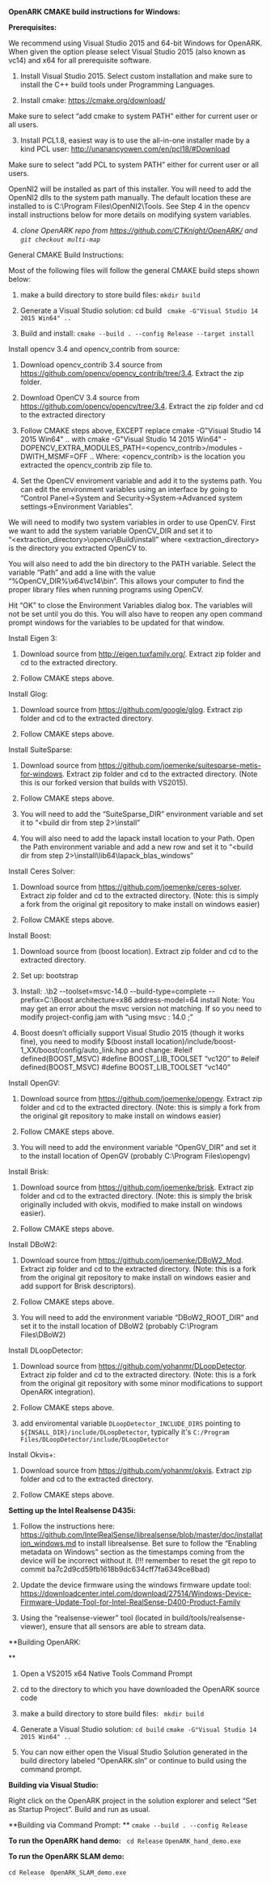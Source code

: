 **OpenARK CMAKE build instructions for Windows:**

**Prerequisites:**

We recommend using Visual Studio 2015 and 64-bit Windows for OpenARK. When given the option please select Visual Studio 2015 (also known as vc14) and x64 for all prerequisite software.

1.  Install Visual Studio 2015. Select custom installation and make sure to install the C++ build tools under Programming Languages.
    
2. Install cmake: https://cmake.org/download/

Make sure to select “add cmake to system PATH” either for current user or all users. 


3. Install PCL1.8, easiest way is to use the all-in-one installer made by a kind PCL user: http://unanancyowen.com/en/pcl18/#Download

Make sure to select “add PCL to system PATH” either for current user or all users.

OpenNI2 will be installed as part of this installer. You will need to add the OpenNI2 dlls to the system path manually. The default location these are installed to is C:\Program Files\OpenNI2\Tools. See Step 4 in the opencv install instructions below for more details on modifying system variables. 

4. *clone OpenARK repo from https://github.com/CTKnight/OpenARK/ and `git checkout multi-map`*

 

General CMAKE Build Instructions:

Most of the following files will follow the general CMAKE build steps shown below:

1. make a build directory to store build files: 
    `mkdir build`

2. Generate a Visual Studio solution: 
    cd build
   ` cmake -G"Visual Studio 14 2015 Win64" ..`


3. Build and install:
    `cmake --build . --config Release --target install`

 

 

Install opencv 3.4 and opencv_contrib from source:

1. Download opencv_contrib 3.4 source from https://github.com/opencv/opencv_contrib/tree/3.4. Extract the zip folder.

2.    Download OpenCV 3.4 source from https://github.com/opencv/opencv/tree/3.4. Extract the zip folder and cd to the extracted directory

3. Follow CMAKE steps above, EXCEPT replace cmake -G"Visual Studio 14 2015 Win64" .. with cmake -G"Visual Studio 14 2015 Win64" -DOPENCV_EXTRA_MODULES_PATH=<opencv_contrib>/modules -DWITH_MSMF=OFF .. 
    Where: <opencv_contrib> is the location you extracted the opencv_contrib zip file to.

4.    Set the OpenCV enviroment variable and add it to the systems path. You can edit the environment variables using an interface by going to “Control Panel->System and Security->System->Advanced system settings->Environment Variables”. 

 We will need to modify two system variables in order to use OpenCV. First we want to add the system variable OpenCV_DIR and set it to “<extraction_directory>\opencv\Build\install” where <extraction_directory> is the directory you extracted OpenCV to. 

 You will also need to add the bin directory to the PATH variable. Select the variable “Path” and add a line with the value “%OpenCV_DIR%\x64\vc14\bin”. This allows your computer to find the proper library files when running programs using OpenCV. 

 Hit “OK” to close the Environment Variables dialog box. The variables will not be set until you do this. You will also have to reopen any open command prompt windows for the variables to be updated for that window. 

 

 

Install Eigen 3:

1.    Download source from http://eigen.tuxfamily.org/. Extract zip folder and cd to the extracted directory. 

2.    Follow CMAKE steps above.

Install Glog: 

1.    Download source from https://github.com/google/glog. Extract zip folder and cd to the extracted directory. 

2.    Follow CMAKE steps above.

Install SuiteSparse: 

1.    Download source from https://github.com/joemenke/suitesparse-metis-for-windows. Extract zip folder and cd to the extracted directory. (Note this is our forked version that builds with VS2015).

2.    Follow CMAKE steps above.

3.    You will need to add the “SuiteSparse_DIR” environment variable and set it to “<build dir from step 2>\install”

4.    You will also need to add the lapack install location to your Path. Open the Path environment variable and add a new row and set it to “<build dir from step 2>\install\lib64\lapack_blas_windows”

Install Ceres Solver:

1.    Download source from https://github.com/joemenke/ceres-solver. Extract zip folder and cd to the extracted directory.  (Note: this is simply a fork from the original git repository to make install on windows easier)

2.    Follow CMAKE steps above.

Install Boost:

1.    Download source from (boost location). Extract zip folder and cd to the extracted directory. 

2.    Set up:
 bootstrap

3.    Install:
 .\b2 --toolset=msvc-14.0 --build-type=complete --prefix=C:\Boost architecture=x86 address-model=64 install
 Note: You may get an error about the msvc version not matching. If so you need to modify project-config.jam with “using msvc : 14.0 ;”

4.    Boost doesn’t officially support Visual Studio 2015 (though it works fine), you need to modify $(boost install location)/include/boost-1_XX/boost/config/auto_link.hpp and change: 
 \#eleif defined(BOOST_MSVC)
 \#define BOOST_LIB_TOOLSET “vc120”
 to
 \#eleif defined(BOOST_MSVC)
 \#define BOOST_LIB_TOOLSET “vc140”

Install OpenGV:

1.    Download source from https://github.com/joemenke/opengv. Extract zip folder and cd to the extracted directory.  (Note: this is simply a fork from the original git repository to make install on windows easier)

2.    Follow CMAKE steps above.

3.    You will need to add the environment variable “OpenGV_DIR” and set it to the install location of OpenGV (probably C:\Program Files\opengv)

Install Brisk:

1.    Download source from https://github.com/joemenke/brisk. Extract zip folder and cd to the extracted directory. (Note: this is simply the brisk originally included with okvis, modified to make install on windows easier).

2.    Follow CMAKE steps above.

Install DBoW2:

1.    Download source from https://github.com/joemenke/DBoW2_Mod. Extract zip folder and cd to the extracted directory. (Note: this is a fork from the original git repository to make install on windows easier and add support for Brisk descriptors).

2.    Follow CMAKE steps above.

3.    You will need to add the environment variable “DBoW2_ROOT_DIR” and set it to the install location of DBoW2 (probably C:\Program Files\DBoW2) 

Install DLoopDetector:

1.    Download source from https://github.com/yohanmr/DLoopDetector. Extract zip folder and cd to the extracted directory. (Note: this is a fork from the original git repository with some minor modifications to support OpenARK integration).

2.    Follow CMAKE steps above.

3.    add enviromental variable `DLoopDetector_INCLUDE_DIRS` pointing to `${INSALL_DIR}/include/DLoopDetector`, typically it's `C:/Program Files/DLoopDetector/include/DLoopDetector`

Install Okvis+:

1.    Download source from https://github.com/yohanmr/okvis. Extract zip folder and cd to the extracted directory. 

2.    Follow CMAKE steps above. 

 

**Setting up the Intel Realsense D435i:**                                        

1.    Follow the instructions here: https://github.com/IntelRealSense/librealsense/blob/master/doc/installation_windows.md to install librealsense. Bet sure to follow the “Enabling metadata on Windows” section as the timestamps coming from the device will be incorrect without it. (!!! remember to reset the git repo to commit ba7c2d9cd59fb1618b9dc634cff7fa6349ce8bad)

2.    Update the device firmware using the windows firmware update tool: https://downloadcenter.intel.com/download/27514/Windows-Device-Firmware-Update-Tool-for-Intel-RealSense-D400-Product-Family

3.    Using the “realsense-viewer” tool (located in build/tools/realsense-viewer), ensure that all sensors are able to stream data.


**Building OpenARK:

**

1.    Open a VS2015 x64 Native Tools Command Prompt


2.    cd to the directory to which you have downloaded the OpenARK source code


3.    make a build directory to store build files: 
` mkdir build`


4.    Generate a Visual Studio solution: 
 `cd build`
 `cmake -G"Visual Studio 14 2015 Win64" ..`


5.    You can now either open the Visual Studio Solution generated in the build directory labeled “OpenARK.sln” or continue to build using the command prompt.


**Building via Visual Studio:**


 Right click on the OpenARK project in the solution explorer and select “Set as Startup Project”. Build and run as usual.

**Building via Command Prompt:
** 
 `cmake --build . --config Release`

 **To run the OpenARK hand demo:**
` cd Release`
 `OpenARK_hand_demo.exe`

**To run the OpenARK SLAM demo:**

`cd Release`
` OpenARK_SLAM_demo.exe`

 